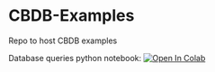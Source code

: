 # CBDB-Examples
Repo to host CBDB examples

Database queries python notebook: [![Open In Colab](https://colab.research.google.com/assets/colab-badge.svg)](https://colab.research.google.com/github/MerakDipper/CBDB-Examples/blob/main/CBDB_Examples.ipynb)
